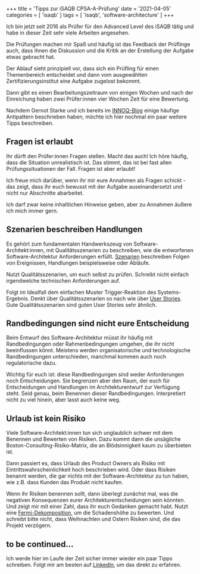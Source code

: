 +++
title = 'Tipps zur iSAQB CPSA-A-Prüfung'
date = '2021-04-05'
categories = [ 'isaqb' ]
tags = [ 'isaqb', 'software-architecture' ]
+++

Ich bin jetzt seit 2016 als Prüfer für den Advanced Level des iSAQB tätig und habe in dieser Zeit sehr viele Arbeiten angesehen.

Die Prüfungen machen mir Spaß und häufig ist das Feedback der Prüflinge auch, dass ihnen die Diskussion und die Kritik an der Erstellung der Aufgabe etwas gebracht hat.

Der Ablauf sieht prinzipiell vor, dass sich ein Prüfling für einen Themenbereich entscheidet und dann vom ausgewählten Zertifizierungsinstitut eine Aufgabe zugelost bekommt.

Dann gibt es einen Bearbeitungszeitraum von einigen Wochen und nach der Einreichung haben zwei Prüfer:innen vier Wochen Zeit für eine Bewertung.

Nachdem Gernot Starke und ich bereits im [INNOQ-Blog](https://www.innoq.com/en/blog/isaqb-advanced-exam-antipatterns/) einige häufige Antipattern beschrieben haben, möchte ich hier nochmal ein paar weitere Tipps beschreiben.

## Fragen ist erlaubt

Ihr dürft den Prüfer:innen Fragen stellen. Macht das auch!
Ich höre häufig, dass die Situation unrealistisch ist.
Das stimmt, das ist bei fast allen Prüfungssituationen der Fall.
Fragen ist aber erlaubt!

Ich freue mich darüber, wenn ihr mir eure Annahmen als Fragen schickt - das zeigt, dass ihr euch bewusst mit der Aufgabe auseinandersetzt und nicht nur Abschnitte abarbeitet.

Ich darf zwar keine inhaltlichen Hinweise geben, aber zu Annahmen äußere ich mich immer gern.

## Szenarien beschreiben Handlungen

Es gehört zum fundamentalen Handwerkszeug von Software-Architekt:innen, mit Qualitätsszenarien zu beschreiben, wie die entworfenen Software-Architektur Anforderungen erfüllt.
[Szenarien](https://de.wikipedia.org/wiki/Szenario) beschreiben Folgen von Ereignissen, Handlungen beispielsweise oder Abläufe.

Nutzt Qualitätsszenarien, um euch selbst zu prüfen. Schreibt nicht einfach irgendwelche technischen Anforderungen auf.

Folgt im Idealfall dem einfachen Muster Trigger-Reaktion des Systems-Ergebnis.
Denkt über Qualitätsszenarien so nach wie über [User Stories](https://de.wikipedia.org/wiki/User_Story).
Gute Qualitätsszenarien sind guten User Stories sehr ähnlich.

## Randbedingungen sind nicht eure Entscheidung

Beim Entwurf des Software-Architektur müsst ihr häufig mit Randbedingungen oder Rahmenbedingungen umgehen, die ihr nicht beeinflussen könnt.
Meistens werden organisatorische und technologische Randbedingungen unterschieden, manchmal kommen auch noch regulatorische dazu.

Wichtig für euch ist: diese Randbedingungen sind weder Anforderungen noch Entscheidungen.
Sie begrenzen aber den Raum, der euch für Entscheidungen und Handlungen im Architekturentwurf zur Verfügung steht.
Seid genau, beim Benennen dieser Randbedingungen.
Interpretiert nicht zu viel hinein, aber lasst auch keine weg.

## Urlaub ist kein Risiko

Viele Software-Architekt:innen tun sich unglaublich schwer mit dem Benennen und Bewerten von Risiken.
Dazu kommt dann die unsägliche Boston-Consulting-Risiko-Matrix, die an Blödsinnigkeit kaum zu überbieten ist.

Dann passiert es, dass Urlaub des Product Owners als Risiko mit Eintrittswahrscheinlichkeit hoch beschrieben wird.
Oder dass Risiken benannt werden, die gar nichts mit der Software-Architektur zu tun haben, wie z.B. dass Kunden das Produkt nicht kaufen.

Wenn ihr Risiken benennen sollt, dann überlegt zunächst mal, was die negativen Konsequenzen eurer Architekturentscheidungen sein könnten.
Und zeigt mir mit einer Zahl, dass ihr euch Gedanken gemacht habt.
Nutzt eine [Fermi-Dekomposition](https://de.wikipedia.org/wiki/Fermi-Problem), um die Schadenshöhe zu bewerten.
Und schreibt bitte nicht, dass Weihnachten und Ostern Risiken sind, die das Projekt verzögern.

## to be continued...

Ich werde hier im Laufe der Zeit sicher immer wieder ein paar Tipps schreiben.
Folgt mir am besten auf [LinkedIn](https://linkedin.com/in/gerritbeine), um das direkt zu erfahren.